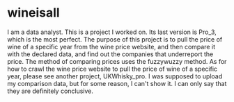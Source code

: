 # wineisall
I am a data analyst. This is a project I worked on. Its last version is Pro_3, which is the most perfect. The purpose of this project is to pull the price of wine of a specific year from the wine price website, and then compare it with the declared data, and find out the companies that underreport the price. The method of comparing prices uses the fuzzywuzzy method. As for how to crawl the wine price website to pull the price of wine of a specific year, please see another project, UKWhisky_pro.
I was supposed to upload my comparison data, but for some reason, I can't show it. I can only say that they are definitely conclusive.
